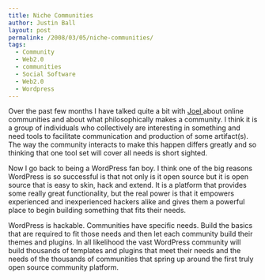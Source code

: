 ```yaml
---
title: Niche Communities
author: Justin Ball
layout: post
permalink: /2008/03/05/niche-communities/
tags:
  - Community
  - Web2.0
  - communities
  - Social Software
  - Web2.0
  - Wordpress
---
```


Over the past few months I have talked quite a bit with [Joel ][1] about online communities and about what philosophically makes a community. I think it is a group of individuals who collectively are interesting in something and need tools to facilitate communication and production of some artifact(s). The way the community interacts to make this happen differs greatly and so thinking that one tool set will cover all needs is short sighted. 

 [1]: http://www.joelduffin.com/blog/

Now I go back to being a WordPress fan boy. I think one of the big reasons WordPress is so successful is that not only is it open source but it is open source that is easy to skin, hack and extend. It is a platform that provides some really great functionality, but the real power is that it empowers experienced and inexperienced hackers alike and gives them a powerful place to begin building something that fits their needs.

WordPress is hackable. Communities have specific needs. Build the basics that are required to fit those needs and then let each community build their themes and plugins. In all likelihood the vast WordPress community will build thousands of templates and plugins that meet their needs and the needs of the thousands of communities that spring up around the first truly open source community platform.